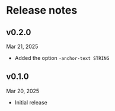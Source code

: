 Release notes
=============

v0.2.0
------
Mar 21, 2025

- Added the option `-anchor-text STRING`

v0.1.0
------
Mar 20, 2025

- Initial release

